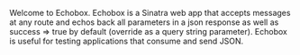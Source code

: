Welcome to Echobox.  Echobox is a Sinatra web app that accepts messages at any route and echos back all parameters in a json response as well as success => true by default (override as a query string parameter).  Echobox is useful for testing applications that consume and send JSON.